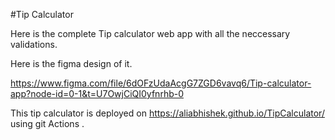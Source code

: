 #Tip Calculator

Here is the complete Tip calculator web app with all the neccessary validations.

Here is the figma design of it.

https://www.figma.com/file/6dOFzUdaAcgG7ZGD6vavq6/Tip-calculator-app?node-id=0-1&t=U7OwjCiQI0yfnrhb-0

This tip calculator is deployed on  https://aliabhishek.github.io/TipCalculator/ using git Actions . 
